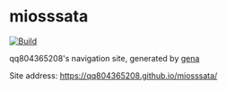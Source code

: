 # miosssata

[![Build](https://github.com/qq804365208/miosssata/actions/workflows/generate.yml/badge.svg)](https://github.com/qq804365208/miosssata/actions/workflows/generate.yml)

qq804365208's navigation site, generated by [gena](https://github.com/x1ah/gena)

Site address: https://qq804365208.github.io/miosssata/